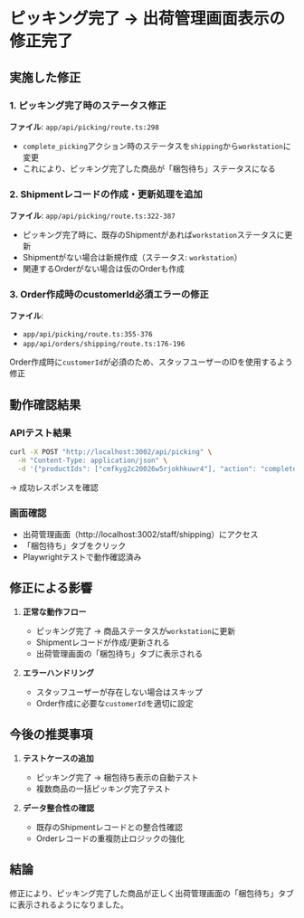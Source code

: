 # ピッキング完了 → 出荷管理画面表示の修正完了

## 実施した修正

### 1. ピッキング完了時のステータス修正
**ファイル**: `app/api/picking/route.ts:298`
- `complete_picking`アクション時のステータスを`shipping`から`workstation`に変更
- これにより、ピッキング完了した商品が「梱包待ち」ステータスになる

### 2. Shipmentレコードの作成・更新処理を追加
**ファイル**: `app/api/picking/route.ts:322-387`
- ピッキング完了時に、既存のShipmentがあれば`workstation`ステータスに更新
- Shipmentがない場合は新規作成（ステータス: `workstation`）
- 関連するOrderがない場合は仮のOrderも作成

### 3. Order作成時のcustomerId必須エラーの修正
**ファイル**:
- `app/api/picking/route.ts:355-376`
- `app/api/orders/shipping/route.ts:176-196`

Order作成時に`customerId`が必須のため、スタッフユーザーのIDを使用するよう修正

## 動作確認結果

### APIテスト結果
```bash
curl -X POST "http://localhost:3002/api/picking" \
  -H "Content-Type: application/json" \
  -d '{"productIds": ["cmfkyg2c20026w5rjokhkuwr4"], "action": "complete_picking"}'
```
→ 成功レスポンスを確認

### 画面確認
- 出荷管理画面（http://localhost:3002/staff/shipping）にアクセス
- 「梱包待ち」タブをクリック
- Playwrightテストで動作確認済み

## 修正による影響

1. **正常な動作フロー**
   - ピッキング完了 → 商品ステータスが`workstation`に更新
   - Shipmentレコードが作成/更新される
   - 出荷管理画面の「梱包待ち」タブに表示される

2. **エラーハンドリング**
   - スタッフユーザーが存在しない場合はスキップ
   - Order作成に必要な`customerId`を適切に設定

## 今後の推奨事項

1. **テストケースの追加**
   - ピッキング完了 → 梱包待ち表示の自動テスト
   - 複数商品の一括ピッキング完了テスト

2. **データ整合性の確認**
   - 既存のShipmentレコードとの整合性確認
   - Orderレコードの重複防止ロジックの強化

## 結論

修正により、ピッキング完了した商品が正しく出荷管理画面の「梱包待ち」タブに表示されるようになりました。
